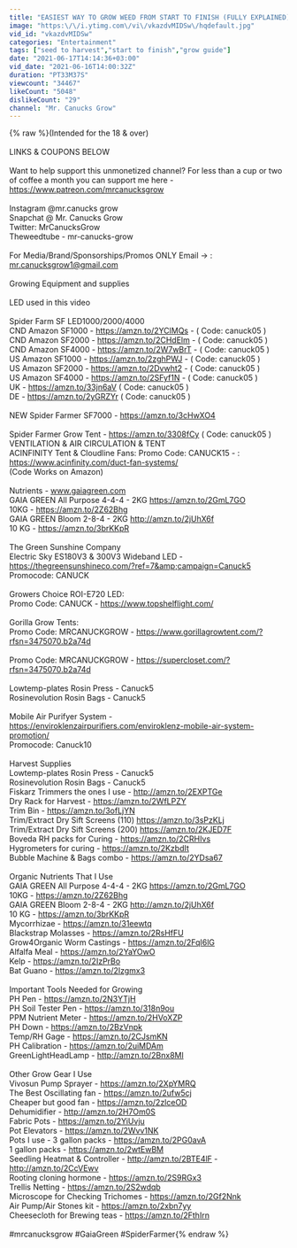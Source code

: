 ```yaml
---
title: "EASIEST WAY TO GROW WEED FROM START TO FINISH (FULLY EXPLAINED) ORGANIC SUPERCOCO | JUST ADD WATER!!"
image: "https:\/\/i.ytimg.com\/vi\/vkazdvMIDSw\/hqdefault.jpg"
vid_id: "vkazdvMIDSw"
categories: "Entertainment"
tags: ["seed to harvest","start to finish","grow guide"]
date: "2021-06-17T14:14:36+03:00"
vid_date: "2021-06-16T14:00:32Z"
duration: "PT33M37S"
viewcount: "34467"
likeCount: "5048"
dislikeCount: "29"
channel: "Mr. Canucks Grow"
---
```

{% raw %}(Intended for the 18 &amp; over) <br /> <br />LINKS &amp; COUPONS BELOW<br /> <br />Want to help support this unmonetized channel? For less than  a cup or two of coffee a month you can support me here - <a rel="nofollow" target="blank" href="https://www.patreon.com/mrcanucksgrow">https://www.patreon.com/mrcanucksgrow</a><br /> <br />Instagram @mr.canucks grow  <br />Snapchat @ Mr. Canucks Grow<br />Twitter: MrCanucksGrow<br />Theweedtube - mr-canucks-grow<br /> <br />For Media/Brand/Sponsorships/Promos ONLY Email → : mr.canucksgrow1@gmail.com<br /> <br />Growing Equipment and supplies<br /> <br />LED used in this video<br /> <br />Spider Farm SF LED1000/2000/4000 <br />CND Amazon SF1000 -  <a rel="nofollow" target="blank" href="https://amzn.to/2YClMQs">https://amzn.to/2YClMQs</a> -  ( Code: canuck05 )<br />CND Amazon  SF2000 -  <a rel="nofollow" target="blank" href="https://amzn.to/2CHdElm">https://amzn.to/2CHdElm</a> - ( Code: canuck05 )<br />CND Amazon SF4000 - <a rel="nofollow" target="blank" href="https://amzn.to/2W7wBrT">https://amzn.to/2W7wBrT</a> - ( Code: canuck05 )<br />US Amazon SF1000 - <a rel="nofollow" target="blank" href="https://amzn.to/2zghPWJ">https://amzn.to/2zghPWJ</a> - ( Code: canuck05 )<br />US Amazon SF2000 - <a rel="nofollow" target="blank" href="https://amzn.to/2Dvwht2">https://amzn.to/2Dvwht2</a> -  ( Code: canuck05 )<br />US Amazon SF4000 - <a rel="nofollow" target="blank" href="https://amzn.to/2SFyf1N">https://amzn.to/2SFyf1N</a> -  ( Code: canuck05 )<br />UK -  <a rel="nofollow" target="blank" href="https://amzn.to/33jn6aV">https://amzn.to/33jn6aV</a>  ( Code: canuck05 )<br />DE -  <a rel="nofollow" target="blank" href="https://amzn.to/2yGRZYr">https://amzn.to/2yGRZYr</a>  ( Code: canuck05 )<br /> <br />NEW Spider Farmer SF7000 - <a rel="nofollow" target="blank" href="https://amzn.to/3cHwXO4">https://amzn.to/3cHwXO4</a><br /> <br />Spider Farmer Grow Tent - <a rel="nofollow" target="blank" href="https://amzn.to/3308fCy">https://amzn.to/3308fCy</a> ( Code: canuck05 )<br />VENTILATION &amp; AIR CIRCULATION &amp; TENT<br />ACINFINITY Tent &amp; Cloudline Fans: Promo Code: CANUCK15 - : <a rel="nofollow" target="blank" href="https://www.acinfinity.com/duct-fan-systems/">https://www.acinfinity.com/duct-fan-systems/</a><br />(Code Works on Amazon)<br /> <br />Nutrients - www.gaiagreen.com<br />GAIA GREEN All Purpose 4-4-4  -  2KG <a rel="nofollow" target="blank" href="https://amzn.to/2GmL7GO">https://amzn.to/2GmL7GO</a><br />10KG - <a rel="nofollow" target="blank" href="https://amzn.to/2Z62Bhg">https://amzn.to/2Z62Bhg</a><br />GAIA GREEN Bloom 2-8-4 -  2KG <a rel="nofollow" target="blank" href="http://amzn.to/2jUhX6f">http://amzn.to/2jUhX6f</a><br />10 KG - <a rel="nofollow" target="blank" href="https://amzn.to/3brKKpR">https://amzn.to/3brKKpR</a><br /> <br />The Green Sunshine Company<br />Electric Sky ES180V3 &amp; 300V3 Wideband LED - <a rel="nofollow" target="blank" href="https://thegreensunshineco.com/?ref=7&amp;campaign=Canuck5">https://thegreensunshineco.com/?ref=7&amp;campaign=Canuck5</a><br />Promocode: CANUCK<br /> <br />Growers Choice ROI-E720 LED:<br />Promo Code: CANUCK - <a rel="nofollow" target="blank" href="https://www.topshelflight.com/">https://www.topshelflight.com/</a><br /> <br />Gorilla Grow Tents:<br />Promo Code: MRCANUCKGROW -  <a rel="nofollow" target="blank" href="https://www.gorillagrowtent.com/?rfsn=3475070.b2a74d">https://www.gorillagrowtent.com/?rfsn=3475070.b2a74d</a><br /> <br />Promo Code: MRCANUCKGROW - <a rel="nofollow" target="blank" href="https://supercloset.com/?rfsn=3475070.b2a74d">https://supercloset.com/?rfsn=3475070.b2a74d</a><br /> <br />Lowtemp-plates Rosin Press  - Canuck5<br />Rosinevolution Rosin Bags   - Canuck5<br /> <br />Mobile Air Purifyer System -  <a rel="nofollow" target="blank" href="https://enviroklenzairpurifiers.com/enviroklenz-mobile-air-system-promotion/">https://enviroklenzairpurifiers.com/enviroklenz-mobile-air-system-promotion/</a><br />Promocode: Canuck10<br /> <br />Harvest Supplies<br />Lowtemp-plates Rosin Press  - Canuck5<br />Rosinevolution Rosin Bags   - Canuck5<br />Fiskarz Trimmers the ones I use - <a rel="nofollow" target="blank" href="http://amzn.to/2EXPTGe">http://amzn.to/2EXPTGe</a><br />Dry Rack for Harvest - <a rel="nofollow" target="blank" href="https://amzn.to/2WfLPZY">https://amzn.to/2WfLPZY</a><br />Trim Bin - <a rel="nofollow" target="blank" href="https://amzn.to/3ofLjYN">https://amzn.to/3ofLjYN</a><br />Trim/Extract Dry Sift Screens (110) <a rel="nofollow" target="blank" href="https://amzn.to/3sPzKLj">https://amzn.to/3sPzKLj</a><br />Trim/Extract Dry Sift Screens (200) <a rel="nofollow" target="blank" href="https://amzn.to/2KJED7F">https://amzn.to/2KJED7F</a><br />Boveda RH packs for Curing - <a rel="nofollow" target="blank" href="https://amzn.to/2CRHIvs">https://amzn.to/2CRHIvs</a><br />Hygrometers for curing - <a rel="nofollow" target="blank" href="https://amzn.to/2KzbdIt">https://amzn.to/2KzbdIt</a><br />Bubble Machine &amp; Bags combo - <a rel="nofollow" target="blank" href="https://amzn.to/2YDsa67">https://amzn.to/2YDsa67</a><br /> <br />Organic Nutrients That I Use<br />GAIA GREEN All Purpose 4-4-4  -  2KG <a rel="nofollow" target="blank" href="https://amzn.to/2GmL7GO">https://amzn.to/2GmL7GO</a><br />10KG - <a rel="nofollow" target="blank" href="https://amzn.to/2Z62Bhg">https://amzn.to/2Z62Bhg</a><br />GAIA GREEN Bloom 2-8-4 -  2KG <a rel="nofollow" target="blank" href="http://amzn.to/2jUhX6f">http://amzn.to/2jUhX6f</a><br />10 KG - <a rel="nofollow" target="blank" href="https://amzn.to/3brKKpR">https://amzn.to/3brKKpR</a><br />Mycorrhizae - <a rel="nofollow" target="blank" href="https://amzn.to/31eewtq">https://amzn.to/31eewtq</a><br />Blackstrap Molasses - <a rel="nofollow" target="blank" href="https://amzn.to/2RsHfFU">https://amzn.to/2RsHfFU</a><br />Grow4Organic Worm Castings - <a rel="nofollow" target="blank" href="https://amzn.to/2FqI6lG">https://amzn.to/2FqI6lG</a><br />Alfalfa Meal - <a rel="nofollow" target="blank" href="https://amzn.to/2YaYOwO">https://amzn.to/2YaYOwO</a><br />Kelp - <a rel="nofollow" target="blank" href="https://amzn.to/2IzPrBo">https://amzn.to/2IzPrBo</a><br />Bat Guano - <a rel="nofollow" target="blank" href="https://amzn.to/2Izgmx3">https://amzn.to/2Izgmx3</a><br /> <br />Important Tools Needed for Growing<br />PH Pen - <a rel="nofollow" target="blank" href="https://amzn.to/2N3YTjH">https://amzn.to/2N3YTjH</a><br />PH Soil Tester Pen - <a rel="nofollow" target="blank" href="https://amzn.to/318n9ou">https://amzn.to/318n9ou</a><br />PPM Nutrient Meter - <a rel="nofollow" target="blank" href="https://amzn.to/2HVoXZP">https://amzn.to/2HVoXZP</a><br />PH Down - <a rel="nofollow" target="blank" href="https://amzn.to/2BzVnpk">https://amzn.to/2BzVnpk</a><br />Temp/RH Gage - <a rel="nofollow" target="blank" href="https://amzn.to/2CJsmKN">https://amzn.to/2CJsmKN</a><br />PH Calibration - <a rel="nofollow" target="blank" href="https://amzn.to/2uiMDAm">https://amzn.to/2uiMDAm</a><br />GreenLightHeadLamp - <a rel="nofollow" target="blank" href="http://amzn.to/2Bnx8Ml">http://amzn.to/2Bnx8Ml</a><br /> <br />Other Grow Gear I Use<br />Vivosun Pump Sprayer - <a rel="nofollow" target="blank" href="https://amzn.to/2XpYMRQ">https://amzn.to/2XpYMRQ</a><br />The Best Oscillating fan - <a rel="nofollow" target="blank" href="https://amzn.to/2ufw5cj">https://amzn.to/2ufw5cj</a><br />Cheaper but good fan - <a rel="nofollow" target="blank" href="https://amzn.to/2zlceOD">https://amzn.to/2zlceOD</a><br />Dehumidifier - <a rel="nofollow" target="blank" href="http://amzn.to/2H7Om0S">http://amzn.to/2H7Om0S</a><br />Fabric Pots - <a rel="nofollow" target="blank" href="https://amzn.to/2YiUvju">https://amzn.to/2YiUvju</a><br />Pot Elevators -  <a rel="nofollow" target="blank" href="https://amzn.to/2Wvv1NK">https://amzn.to/2Wvv1NK</a><br />Pots I use - 3 gallon packs -  <a rel="nofollow" target="blank" href="https://amzn.to/2PG0avA">https://amzn.to/2PG0avA</a> <br />1 gallon packs - <a rel="nofollow" target="blank" href="https://amzn.to/2wtEwBM">https://amzn.to/2wtEwBM</a> <br />Seedling Heatmat &amp; Controller - <a rel="nofollow" target="blank" href="http://amzn.to/2BTE4lF">http://amzn.to/2BTE4lF</a> - <a rel="nofollow" target="blank" href="http://amzn.to/2CcVEwv">http://amzn.to/2CcVEwv</a><br />Rooting cloning hormone - <a rel="nofollow" target="blank" href="https://amzn.to/2S9RGx3">https://amzn.to/2S9RGx3</a> <br />Trellis Netting - <a rel="nofollow" target="blank" href="https://amzn.to/2S2wdqb">https://amzn.to/2S2wdqb</a><br />Microscope for Checking Trichomes - <a rel="nofollow" target="blank" href="https://amzn.to/2Gf2Nnk">https://amzn.to/2Gf2Nnk</a><br />Air Pump/Air Stones kit - <a rel="nofollow" target="blank" href="https://amzn.to/2xbn7yy">https://amzn.to/2xbn7yy</a><br />Cheesecloth for Brewing teas - <a rel="nofollow" target="blank" href="https://amzn.to/2FthIrn">https://amzn.to/2FthIrn</a><br /> <br />#mrcanucksgrow #GaiaGreen #SpiderFarmer{% endraw %}
